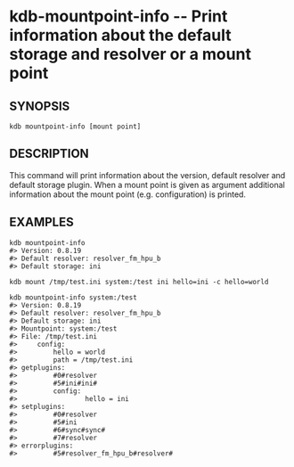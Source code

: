# kdb-mountpoint-info -- Print information about the default storage and resolver or a mount point

## SYNOPSIS

`kdb mountpoint-info [mount point]`

## DESCRIPTION

This command will print information about the version, default resolver and default storage plugin. When a mount point is given as argument additional information about the mount point (e.g. configuration) is printed.

## EXAMPLES

```
kdb mountpoint-info
#> Version: 0.8.19
#> Default resolver: resolver_fm_hpu_b
#> Default storage: ini

kdb mount /tmp/test.ini system:/test ini hello=ini -c hello=world

kdb mountpoint-info system:/test
#> Version: 0.8.19
#> Default resolver: resolver_fm_hpu_b
#> Default storage: ini
#> Mountpoint: system:/test
#> File: /tmp/test.ini
#>	   config:
#>         hello = world
#>         path = /tmp/test.ini
#> getplugins:
#>         #0#resolver
#>         #5#ini#ini#
#>		   config:
#>                 hello = ini
#> setplugins:
#>         #0#resolver
#>         #5#ini
#>         #6#sync#sync#
#>         #7#resolver
#> errorplugins:
#>         #5#resolver_fm_hpu_b#resolver#
```
